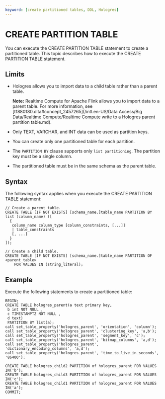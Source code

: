 ```yaml
---
keyword: [create partitioned tables, DDL, Hologres]
---
```


# CREATE PARTITION TABLE

You can execute the CREATE PARTITION TABLE statement to create a partitioned table. This topic describes how to execute the CREATE PARTITION TABLE statement.

## Limits

-   Hologres allows you to import data to a child table rather than a parent table.

    **Note:** Realtime Compute for Apache Flink allows you to import data to a parent table. For more information, see [t1880180.dita\#concept\_2457265](/intl.en-US/Data Access/Big Data/Realtime Compute/Realtime Compute write to a Hologres parent partition table.md).

-   Only TEXT, VARCHAR, and INT data can be used as partition keys.
-   You can create only one partitioned table for each partition.
-   The `PARTITION BY` clause supports only `list partitioning`. The partition key must be a single column.
-   The partitioned table must be in the same schema as the parent table.

## Syntax

The following syntax applies when you execute the CREATE PARTITION TABLE statement:

```
// Create a parent table.
CREATE TABLE [IF NOT EXISTS] [schema_name.]table_name PARTITION BY list (column_name) ([
  {
   column_name column_type [column_constraints, [...]]
   | table_constraints
   [, ...]
  }
]);

// Create a child table.
CREATE TABLE [IF NOT EXISTS] [schema_name.]table_name PARTITION OF <parent_table>
    FOR VALUES IN (string_literal);
```

## Example

Execute the following statements to create a partitioned table:

```
BEGIN;
CREATE TABLE hologres_parent(a text primary key,
 b int NOT NULL , 
 c TIMESTAMPTZ NOT NULL , 
 d text)
 PARTITION BY list(a);
call set_table_property('hologres_parent', 'orientation', 'column');
call set_table_property('hologres_parent', 'clustering_key', 'a,b'); 
call set_table_property('hologres_parent', 'segment_key', 'c');
call set_table_property('hologres_parent', 'bitmap_columns', 'a,d'); 
call set_table_property('hologres_parent', 'dictionary_encoding_columns', 'a,d'); 
call set_table_property('hologres_parent', 'time_to_live_in_seconds', '86400');

CREATE TABLE hologres_child2 PARTITION of hologres_parent FOR VALUES IN('b');
CREATE TABLE hologres_child3 PARTITION of hologres_parent FOR VALUES IN('c');
CREATE TABLE hologres_child1 PARTITION of hologres_parent FOR VALUES IN('a');
COMMIT;
```

